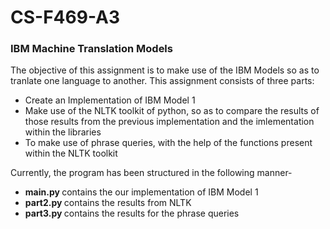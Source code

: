 # CS-F469-A3
<h3>IBM Machine Translation Models</h3>

<p> The objective of this assignment is to make use of the IBM Models so as to tranlate one language to another. This assignment consists of three parts:</p>
<ul>
  <li> Create an Implementation of IBM Model 1</li>
  <li> Make use of the NLTK toolkit of python, so as to compare the results of those results from the previous implementation and the imlementation within the libraries</li>
  <li> To make use of phrase queries, with the help of the functions present within the NLTK toolkit</li>
</ul>

<p> Currently, the program has been structured in the following manner- </p>
<ul> 
  <li><strong> main.py </strong> contains the our implementation of IBM Model 1</li>
  <li><strong> part2.py </strong> contains the results from NLTK </li>
  <li><strong> part3.py </strong> contains the results for the phrase queries</li>
</ul>

